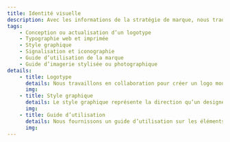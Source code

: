 ```yaml
---
title: Identité visuelle
description: Avec les informations de la stratégie de marque, nous traduirons les mots en images. Ces conceptions refléteront la voix et les attributs de votre entreprise tout en se concentrant sur votre clientèle cible.
tags:
    - Conception ou actualisation d’un logotype
    - Typographie web et imprimée
    - Style graphique
    - Signalisation et iconographie
    - Guide d’utilisation de la marque
    - Guide d’imagerie stylisée ou photographique
details:
    - title: Logotype
      details: Nous travaillons en collaboration pour créer un logo moderne. Soutenus par une recherche autour de votre entreprise, nous explorons de nombreuses possibilités avant d’arriver à un système d’identité complet et polyvalent.
      img:
    - title: Style graphique
      details: Le style graphique représente la direction qu’un designer prend pour établir une marque visuellement. On peut reconnaitre un style par certains critères telles que les formes, couleurs, illustrations, filtres, etc. Nous créons ces éléments pour faciliter le déploiement d’une marque et développer une identité forte.
      img:
    - title: Guide d’utilisation
      details: Nous fournissons un guide d’utilisation sur les éléments que nous créons pour qu’ils soient déployé de la bonne façon, peu importe le contexte.  Le guide d’imagerie stylisée ou photographique est majoritairement pour créer des publications sur les médias sociaux, si vous devenez autonome.
      img:
---
```


